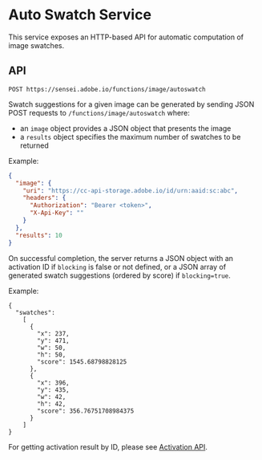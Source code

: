 # Auto Swatch Service

This service exposes an HTTP-based API for automatic computation of image swatches.


## API

`POST https://sensei.adobe.io/functions/image/autoswatch`

Swatch suggestions for a given image can be generated by sending JSON POST requests to `/functions/image/autoswatch` where:

* an `image` object provides a JSON object that presents the image
* a `results` object specifies the maximum number of swatches to be returned

Example:

```json
{
  "image": {
    "uri": "https://cc-api-storage.adobe.io/id/urn:aaid:sc:abc",
    "headers": {
      "Authorization": "Bearer <token>",
      "X-Api-Key": ""
    }
  },
  "results": 10
}
```

On successful completion, the server returns a JSON object with an activation ID if `blocking` is false or not defined, or a JSON array of generated swatch suggestions (ordered by score) if `blocking=true`.

Example:

```
{
  "swatches":
    [
      {
        "x": 237,
        "y": 471,
        "w": 50,
        "h": 50,
        "score": 1545.68798828125
      },
      {
        "x": 396,
        "y": 435,
        "w": 42,
        "h": 42,
        "score": 356.76751708984375
      }
    ]
}
```

For getting activation result by ID, please see [Activation API](activation.md).
